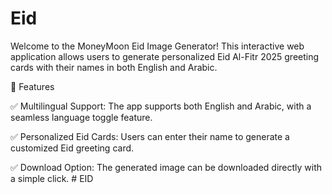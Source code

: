 # Eid

Welcome to the MoneyMoon Eid Image Generator! This interactive web application allows users to generate personalized Eid Al-Fitr 2025 greeting cards with their names in both English and Arabic.


🌟 Features

✅ Multilingual Support: The app supports both English and Arabic, with a seamless language toggle feature.

✅ Personalized Eid Cards: Users can enter their name to generate a customized Eid greeting card.

✅ Download Option: The generated image can be downloaded directly with a simple click.
#   E I D  
 